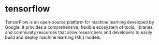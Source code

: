 # tensorflow
TensorFlow is an open-source platform for machine learning developed by Google. It provides a comprehensive, flexible ecosystem of tools, libraries, and community resources that allow researchers and developers to easily build and deploy machine learning (ML) models.
